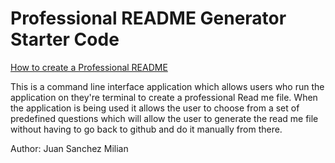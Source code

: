 # Professional README Generator Starter Code

[How to create a Professional README](https://coding-boot-camp.github.io/full-stack/github/professional-readme-guide)

This is a command line interface application which allows users who run the application on they're terminal
to create a professional Read me file. When the application is being used it allows the user to choose from
a set of predefined questions which will allow the user to generate the read me file without having to go back
to github and do it manually from there.

Author: Juan Sanchez Milian

